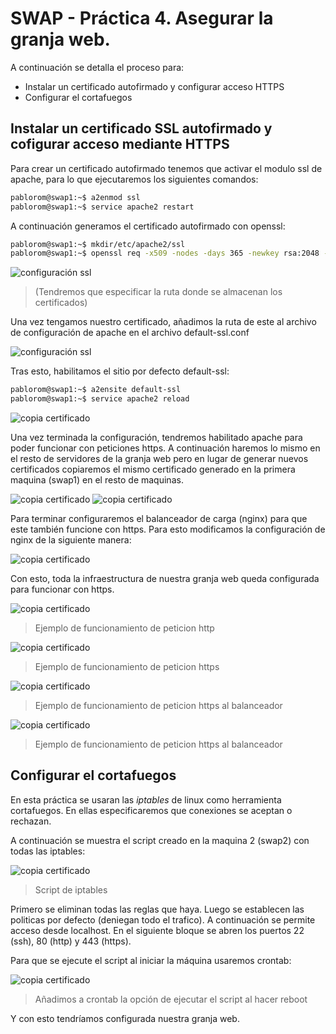 # SWAP - Práctica 4. Asegurar la granja web.

A continuación se detalla el proceso para:
  - Instalar un certificado autofirmado y configurar acceso HTTPS
  - Configurar el cortafuegos

## Instalar un certificado SSL autofirmado y cofigurar acceso mediante HTTPS

Para crear un certificado autofirmado tenemos que activar el modulo ssl de apache, para lo que ejecutaremos los siguientes comandos:

```bash
pablorom@swap1:~$ a2enmod ssl
pablorom@swap1:~$ service apache2 restart
```

A continuación generamos el certificado autofirmado con openssl:

```bash
pablorom@swap1:~$ mkdir/etc/apache2/ssl
pablorom@swap1:~$ openssl req -x509 -nodes -days 365 -newkey rsa:2048 -keyout /etc/apache2/ssl/apache.key -out /etc/apache2/ssl/apache.crt
```

![configuración ssl](img/generar_ssl_autofirmado.png)
> (Tendremos que especificar la ruta donde se almacenan los certificados)

Una vez tengamos nuestro certificado, añadimos la ruta de este al archivo de configuración de apache en el archivo default-ssl.conf

![configuración ssl](img/default_ssl_añadir_2_lineas.png)

Tras esto, habilitamos el sitio por defecto default-ssl:

```bash
pablorom@swap1:~$ a2ensite default-ssl
pablorom@swap1:~$ service apache2 reload
```
![copia certificado](img/habilitar_default_ssl_en_swap2.png)

Una vez terminada la configuración, tendremos habilitado apache para poder funcionar con peticiones https. A continuación haremos lo mismo en el resto de servidores de la granja web pero en lugar de generar nuevos certificados copiaremos el mismo certificado generado en la primera maquina (swap1) en el resto de maquinas.

![copia certificado](img/copia_certificado_a_swap2.png)
![copia certificado](img/copia_certificado_a_swap3balancer.png)

Para terminar configuraremos el balanceador de carga (nginx) para que este también funcione con https. Para esto modificamos la configuración de nginx de la siguiente manera:

![copia certificado](img/configuracion_nginx.png)

Con esto, toda la infraestructura de nuestra granja web queda configurada para funcionar con https.

![copia certificado](img/curl_http.png)
> Ejemplo de funcionamiento de peticion http

![copia certificado](img/curl_https.png)
> Ejemplo de funcionamiento de peticion https

![copia certificado](img/curl_https_a_balancer.png)
> Ejemplo de funcionamiento de peticion https al balanceador

![copia certificado](img/peticiones_https_al_balancer.png)
> Ejemplo de funcionamiento de peticion https al balanceador

## Configurar el cortafuegos

En esta práctica se usaran las *iptables* de linux como herramienta cortafuegos. En ellas especificaremos que conexiones se aceptan o rechazan.

A continuación se muestra el script creado en la maquina 2 (swap2) con todas las iptables:

![copia certificado](img/server_script.png)
> Script de iptables

Primero se eliminan todas las reglas que haya.
Luego se establecen las politicas por defecto (deniegan todo el trafico).
A continuación se permite acceso desde localhost.
En el siguiente bloque se abren los puertos 22 (ssh), 80 (http) y 443 (https).

Para que se ejecute el script al iniciar la máquina usaremos crontab:

![copia certificado](img/crontab.png)
> Añadimos a crontab la opción de ejecutar el script al hacer reboot

Y con esto tendríamos configurada nuestra granja web.















